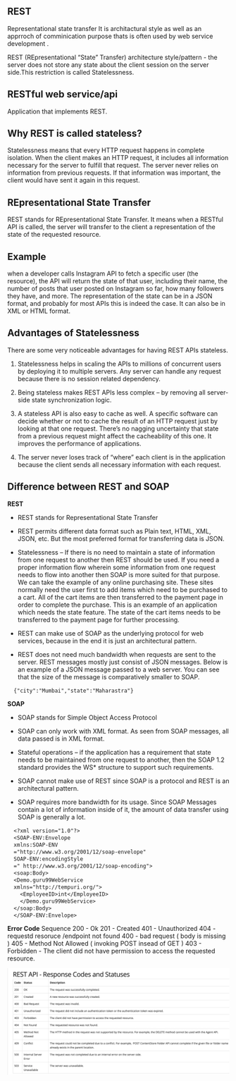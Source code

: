 

## REST

Representational state transfer It is architactural style as well as an apprroch of comminication purpose thats is often used by web service development .

REST (REpresentational “State” Transfer) architecture style/pattern - the server does not store any state about the client session on the server side.This restriction is called Statelessness.

## RESTful web service/api

Application that implements REST.

## Why REST is called stateless?

Statelessness means that every HTTP request happens in complete isolation. When the client makes an HTTP request, it includes all information necessary for the server to fulfill that request. The server never relies on information from previous requests. If that information was important, the client would have sent it again in this request.

## REpresentational State Transfer
REST stands for REpresentational State Transfer. It means when a RESTful API is called, the server will transfer to the client a representation of the state of the requested resource. 

## Example

when a developer calls Instagram API to fetch a specific user (the resource), the API will return the state of that user, including their name, the number of posts that user posted on Instagram so far, how many followers they have, and more. The representation of the state can be in a JSON format, and probably for most APIs this is indeed the case. It can also be in XML or HTML format.


## Advantages of Statelessness
There are some very noticeable advantages for having REST APIs stateless.

1) Statelessness helps in scaling the APIs to millions of concurrent users by deploying it to multiple servers. Any server can handle any request because there is no session related dependency.

2) Being stateless makes REST APIs less complex – by removing all server-side state synchronization logic.

3) A stateless API is also easy to cache as well. A specific software can decide whether or not to cache the result of an HTTP request just by looking at that one request. There’s no nagging uncertainty that state from a previous request might affect the cacheability of this one. It improves the performance of applications.

4) The server never loses track of “where” each client is in the application because the client sends all necessary information with each request.

## Difference between REST and SOAP

**REST**

* REST stands for Representational State Transfer
  
* REST permits different data format such as Plain text, HTML, XML, JSON, etc. But the most preferred format for transferring data is JSON.
  
* Statelessness – If there is no need to maintain a state of information from one request to another then REST should be used. If you need a proper information flow wherein some information from one request needs to flow into another then SOAP is more suited for that purpose. We can take the example of any online purchasing site. These sites normally need the user first to add items which need to be purchased to a cart. All of the cart items are then transferred to the payment page in order to complete the purchase. This is an example of an application which needs the state feature. The state of the cart items needs to be transferred to the payment page for further processing.
  
* REST can make use of SOAP as the underlying protocol for web services, because in the end it is just an architectural pattern.

* REST does not need much bandwidth when requests are sent to the server. REST messages mostly just consist of JSON messages. Below is an example of a JSON message passed to a web server. You can see that the size of the message is comparatively smaller to SOAP.
```
  {"city":"Mumbai","state":"Maharastra"}
```


**SOAP**

* SOAP stands for Simple Object Access Protocol 

* SOAP can only work with XML format. As seen from SOAP messages, all data passed is in XML format.

* Stateful operations – if the application has a requirement that state needs to be maintained from one request to another, then the SOAP 1.2 standard provides the WS* structure to support such requirements.

* SOAP cannot make use of REST since SOAP is a protocol and REST is an architectural pattern.

* SOAP requires more bandwidth for its usage. Since SOAP Messages contain a lot of information inside of it, the amount of data transfer using SOAP is generally a lot.

```
  <?xml version="1.0"?>
  <SOAP-ENV:Envelope 
  xmlns:SOAP-ENV
  ="http://www.w3.org/2001/12/soap-envelope" 
  SOAP-ENV:encodingStyle
  =" http://www.w3.org/2001/12/soap-encoding">
  <soap:Body>
  <Demo.guru99WebService
  xmlns="http://tempuri.org/">
    <EmployeeID>int</EmployeeID>
    </Demo.guru99WebService>
  </soap:Body>
  </SOAP-ENV:Envelope>
```

**Error Code**
Sequence 
200 - Ok
201 - Created
401 - Unauthorized
404 - requestd resoruce /endpoint not found
400 - bad request ( body is missing )
405 - Method Not Allowed ( invoking POST insead of GET )
403 - Forbidden - The client did not have permission to access the requested resource.


![alt text](resterrorcode.png)

